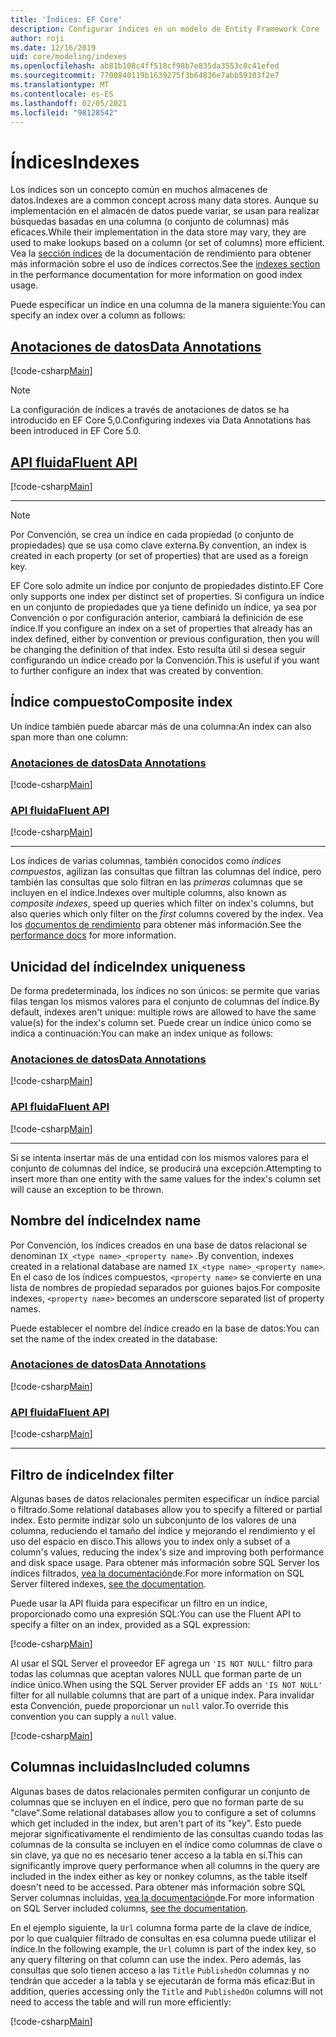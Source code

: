 ```yaml
---
title: 'Índices: EF Core'
description: Configurar índices en un modelo de Entity Framework Core
author: roji
ms.date: 12/16/2019
uid: core/modeling/indexes
ms.openlocfilehash: ab81b108c4ff518cf98b7e835da3553c0c41efed
ms.sourcegitcommit: 7700840119b1639275f3b64836e7abb59103f2e7
ms.translationtype: MT
ms.contentlocale: es-ES
ms.lasthandoff: 02/05/2021
ms.locfileid: "98128542"
---
```

# <a name="indexes"></a><span data-ttu-id="9c63e-103">Índices</span><span class="sxs-lookup"><span data-stu-id="9c63e-103">Indexes</span></span>

<span data-ttu-id="9c63e-104">Los índices son un concepto común en muchos almacenes de datos.</span><span class="sxs-lookup"><span data-stu-id="9c63e-104">Indexes are a common concept across many data stores.</span></span> <span data-ttu-id="9c63e-105">Aunque su implementación en el almacén de datos puede variar, se usan para realizar búsquedas basadas en una columna (o conjunto de columnas) más eficaces.</span><span class="sxs-lookup"><span data-stu-id="9c63e-105">While their implementation in the data store may vary, they are used to make lookups based on a column (or set of columns) more efficient.</span></span> <span data-ttu-id="9c63e-106">Vea la [sección índices](xref:core/performance/efficient-querying#use-indexes-properly) de la documentación de rendimiento para obtener más información sobre el uso de índices correctos.</span><span class="sxs-lookup"><span data-stu-id="9c63e-106">See the [indexes section](xref:core/performance/efficient-querying#use-indexes-properly) in the performance documentation for more information on good index usage.</span></span>

<span data-ttu-id="9c63e-107">Puede especificar un índice en una columna de la manera siguiente:</span><span class="sxs-lookup"><span data-stu-id="9c63e-107">You can specify an index over a column as follows:</span></span>

## <a name="data-annotations"></a>[<span data-ttu-id="9c63e-108">Anotaciones de datos</span><span class="sxs-lookup"><span data-stu-id="9c63e-108">Data Annotations</span></span>](#tab/data-annotations)

[!code-csharp[Main](../../../samples/core/Modeling/DataAnnotations/Index.cs?name=Index&highlight=1)]

> [!NOTE]
> <span data-ttu-id="9c63e-109">La configuración de índices a través de anotaciones de datos se ha introducido en EF Core 5,0.</span><span class="sxs-lookup"><span data-stu-id="9c63e-109">Configuring indexes via Data Annotations has been introduced in EF Core 5.0.</span></span>

## <a name="fluent-api"></a>[<span data-ttu-id="9c63e-110">API fluida</span><span class="sxs-lookup"><span data-stu-id="9c63e-110">Fluent API</span></span>](#tab/fluent-api)

[!code-csharp[Main](../../../samples/core/Modeling/FluentAPI/Index.cs?name=Index&highlight=4)]

***

> [!NOTE]
> <span data-ttu-id="9c63e-111">Por Convención, se crea un índice en cada propiedad (o conjunto de propiedades) que se usa como clave externa.</span><span class="sxs-lookup"><span data-stu-id="9c63e-111">By convention, an index is created in each property (or set of properties) that are used as a foreign key.</span></span>
>
> <span data-ttu-id="9c63e-112">EF Core solo admite un índice por conjunto de propiedades distinto.</span><span class="sxs-lookup"><span data-stu-id="9c63e-112">EF Core only supports one index per distinct set of properties.</span></span> <span data-ttu-id="9c63e-113">Si configura un índice en un conjunto de propiedades que ya tiene definido un índice, ya sea por Convención o por configuración anterior, cambiará la definición de ese índice.</span><span class="sxs-lookup"><span data-stu-id="9c63e-113">If you configure an index on a set of properties that already has an index defined, either by convention or previous configuration, then you will be changing the definition of that index.</span></span> <span data-ttu-id="9c63e-114">Esto resulta útil si desea seguir configurando un índice creado por la Convención.</span><span class="sxs-lookup"><span data-stu-id="9c63e-114">This is useful if you want to further configure an index that was created by convention.</span></span>

## <a name="composite-index"></a><span data-ttu-id="9c63e-115">Índice compuesto</span><span class="sxs-lookup"><span data-stu-id="9c63e-115">Composite index</span></span>

<span data-ttu-id="9c63e-116">Un índice también puede abarcar más de una columna:</span><span class="sxs-lookup"><span data-stu-id="9c63e-116">An index can also span more than one column:</span></span>

### <a name="data-annotations"></a>[<span data-ttu-id="9c63e-117">Anotaciones de datos</span><span class="sxs-lookup"><span data-stu-id="9c63e-117">Data Annotations</span></span>](#tab/data-annotations)

[!code-csharp[Main](../../../samples/core/Modeling/DataAnnotations/IndexComposite.cs?name=Composite&highlight=1)]

### <a name="fluent-api"></a>[<span data-ttu-id="9c63e-118">API fluida</span><span class="sxs-lookup"><span data-stu-id="9c63e-118">Fluent API</span></span>](#tab/fluent-api)

[!code-csharp[Main](../../../samples/core/Modeling/FluentAPI/IndexComposite.cs?name=Composite&highlight=4)]

***

<span data-ttu-id="9c63e-119">Los índices de varias columnas, también conocidos como *índices compuestos*, agilizan las consultas que filtran las columnas del índice, pero también las consultas que solo filtran en las *primeras* columnas que se incluyen en el índice.</span><span class="sxs-lookup"><span data-stu-id="9c63e-119">Indexes over multiple columns, also known as *composite indexes*, speed up queries which filter on index's columns, but also queries which only filter on the *first* columns covered by the index.</span></span> <span data-ttu-id="9c63e-120">Vea los [documentos de rendimiento](xref:core/performance/efficient-querying#use-indexes-properly) para obtener más información.</span><span class="sxs-lookup"><span data-stu-id="9c63e-120">See the [performance docs](xref:core/performance/efficient-querying#use-indexes-properly) for more information.</span></span>

## <a name="index-uniqueness"></a><span data-ttu-id="9c63e-121">Unicidad del índice</span><span class="sxs-lookup"><span data-stu-id="9c63e-121">Index uniqueness</span></span>

<span data-ttu-id="9c63e-122">De forma predeterminada, los índices no son únicos: se permite que varias filas tengan los mismos valores para el conjunto de columnas del índice.</span><span class="sxs-lookup"><span data-stu-id="9c63e-122">By default, indexes aren't unique: multiple rows are allowed to have the same value(s) for the index's column set.</span></span> <span data-ttu-id="9c63e-123">Puede crear un índice único como se indica a continuación:</span><span class="sxs-lookup"><span data-stu-id="9c63e-123">You can make an index unique as follows:</span></span>

### <a name="data-annotations"></a>[<span data-ttu-id="9c63e-124">Anotaciones de datos</span><span class="sxs-lookup"><span data-stu-id="9c63e-124">Data Annotations</span></span>](#tab/data-annotations)

[!code-csharp[Main](../../../samples/core/Modeling/DataAnnotations/IndexUnique.cs?name=IndexUnique&highlight=1)]

### <a name="fluent-api"></a>[<span data-ttu-id="9c63e-125">API fluida</span><span class="sxs-lookup"><span data-stu-id="9c63e-125">Fluent API</span></span>](#tab/fluent-api)

[!code-csharp[Main](../../../samples/core/Modeling/FluentAPI/IndexUnique.cs?name=IndexUnique&highlight=5)]

***

<span data-ttu-id="9c63e-126">Si se intenta insertar más de una entidad con los mismos valores para el conjunto de columnas del índice, se producirá una excepción.</span><span class="sxs-lookup"><span data-stu-id="9c63e-126">Attempting to insert more than one entity with the same values for the index's column set will cause an exception to be thrown.</span></span>

## <a name="index-name"></a><span data-ttu-id="9c63e-127">Nombre del índice</span><span class="sxs-lookup"><span data-stu-id="9c63e-127">Index name</span></span>

<span data-ttu-id="9c63e-128">Por Convención, los índices creados en una base de datos relacional se denominan `IX_<type name>_<property name>` .</span><span class="sxs-lookup"><span data-stu-id="9c63e-128">By convention, indexes created in a relational database are named `IX_<type name>_<property name>`.</span></span> <span data-ttu-id="9c63e-129">En el caso de los índices compuestos, `<property name>` se convierte en una lista de nombres de propiedad separados por guiones bajos.</span><span class="sxs-lookup"><span data-stu-id="9c63e-129">For composite indexes, `<property name>` becomes an underscore separated list of property names.</span></span>

<span data-ttu-id="9c63e-130">Puede establecer el nombre del índice creado en la base de datos:</span><span class="sxs-lookup"><span data-stu-id="9c63e-130">You can set the name of the index created in the database:</span></span>

### <a name="data-annotations"></a>[<span data-ttu-id="9c63e-131">Anotaciones de datos</span><span class="sxs-lookup"><span data-stu-id="9c63e-131">Data Annotations</span></span>](#tab/data-annotations)

[!code-csharp[Main](../../../samples/core/Modeling/DataAnnotations/IndexName.cs?name=IndexName&highlight=1)]

### <a name="fluent-api"></a>[<span data-ttu-id="9c63e-132">API fluida</span><span class="sxs-lookup"><span data-stu-id="9c63e-132">Fluent API</span></span>](#tab/fluent-api)

[!code-csharp[Main](../../../samples/core/Modeling/FluentAPI/IndexName.cs?name=IndexName&highlight=5)]

***

## <a name="index-filter"></a><span data-ttu-id="9c63e-133">Filtro de índice</span><span class="sxs-lookup"><span data-stu-id="9c63e-133">Index filter</span></span>

<span data-ttu-id="9c63e-134">Algunas bases de datos relacionales permiten especificar un índice parcial o filtrado.</span><span class="sxs-lookup"><span data-stu-id="9c63e-134">Some relational databases allow you to specify a filtered or partial index.</span></span> <span data-ttu-id="9c63e-135">Esto permite indizar solo un subconjunto de los valores de una columna, reduciendo el tamaño del índice y mejorando el rendimiento y el uso del espacio en disco.</span><span class="sxs-lookup"><span data-stu-id="9c63e-135">This allows you to index only a subset of a column's values, reducing the index's size and improving both performance and disk space usage.</span></span> <span data-ttu-id="9c63e-136">Para obtener más información sobre SQL Server los índices filtrados, [vea la documentación](/sql/relational-databases/indexes/create-filtered-indexes)de.</span><span class="sxs-lookup"><span data-stu-id="9c63e-136">For more information on SQL Server filtered indexes, [see the documentation](/sql/relational-databases/indexes/create-filtered-indexes).</span></span>

<span data-ttu-id="9c63e-137">Puede usar la API fluida para especificar un filtro en un índice, proporcionado como una expresión SQL:</span><span class="sxs-lookup"><span data-stu-id="9c63e-137">You can use the Fluent API to specify a filter on an index, provided as a SQL expression:</span></span>

[!code-csharp[Main](../../../samples/core/Modeling/FluentAPI/IndexFilter.cs?name=IndexFilter&highlight=5)]

<span data-ttu-id="9c63e-138">Al usar el SQL Server el proveedor EF agrega un `'IS NOT NULL'` filtro para todas las columnas que aceptan valores NULL que forman parte de un índice único.</span><span class="sxs-lookup"><span data-stu-id="9c63e-138">When using the SQL Server provider EF adds an `'IS NOT NULL'` filter for all nullable columns that are part of a unique index.</span></span> <span data-ttu-id="9c63e-139">Para invalidar esta Convención, puede proporcionar un `null` valor.</span><span class="sxs-lookup"><span data-stu-id="9c63e-139">To override this convention you can supply a `null` value.</span></span>

[!code-csharp[Main](../../../samples/core/Modeling/FluentAPI/IndexNoFilter.cs?name=IndexNoFilter&highlight=6)]

## <a name="included-columns"></a><span data-ttu-id="9c63e-140">Columnas incluidas</span><span class="sxs-lookup"><span data-stu-id="9c63e-140">Included columns</span></span>

<span data-ttu-id="9c63e-141">Algunas bases de datos relacionales permiten configurar un conjunto de columnas que se incluyen en el índice, pero que no forman parte de su "clave".</span><span class="sxs-lookup"><span data-stu-id="9c63e-141">Some relational databases allow you to configure a set of columns which get included in the index, but aren't part of its "key".</span></span> <span data-ttu-id="9c63e-142">Esto puede mejorar significativamente el rendimiento de las consultas cuando todas las columnas de la consulta se incluyen en el índice como columnas de clave o sin clave, ya que no es necesario tener acceso a la tabla en sí.</span><span class="sxs-lookup"><span data-stu-id="9c63e-142">This can significantly improve query performance when all columns in the query are included in the index either as key or nonkey columns, as the table itself doesn't need to be accessed.</span></span> <span data-ttu-id="9c63e-143">Para obtener más información sobre SQL Server columnas incluidas, [vea la documentación](/sql/relational-databases/indexes/create-indexes-with-included-columns)de.</span><span class="sxs-lookup"><span data-stu-id="9c63e-143">For more information on SQL Server included columns, [see the documentation](/sql/relational-databases/indexes/create-indexes-with-included-columns).</span></span>

<span data-ttu-id="9c63e-144">En el ejemplo siguiente, la `Url` columna forma parte de la clave de índice, por lo que cualquier filtrado de consultas en esa columna puede utilizar el índice.</span><span class="sxs-lookup"><span data-stu-id="9c63e-144">In the following example, the `Url` column is part of the index key, so any query filtering on that column can use the index.</span></span> <span data-ttu-id="9c63e-145">Pero además, las consultas que solo tienen acceso a las `Title` `PublishedOn` columnas y no tendrán que acceder a la tabla y se ejecutarán de forma más eficaz:</span><span class="sxs-lookup"><span data-stu-id="9c63e-145">But in addition, queries accessing only the `Title` and `PublishedOn` columns will not need to access the table and will run more efficiently:</span></span>

[!code-csharp[Main](../../../samples/core/Modeling/FluentAPI/IndexInclude.cs?name=IndexInclude&highlight=5-9)]
